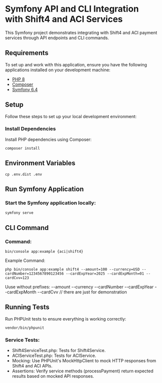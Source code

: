 # Symfony API and CLI Integration with Shift4 and ACI Services

This Symfony project demonstrates integrating with Shift4 and ACI payment services through API endpoints and CLI commands.

## Requirements

To set up and work with this application, ensure you have the following applications installed on your development machine:

- [PHP 8](https://www.php.net/)
- [Composer](https://getcomposer.org/)
- [Symfony 6.4](https://symfony.com/)

## Setup

Follow these steps to set up your local development environment:

### Install Dependencies

Install PHP dependencies using Composer:

    composer install

## Environment Variables
    cp .env.dist .env

## Run Symfony Application
### Start the Symfony application locally:
    symfony serve

## CLI Command
### Command:
    bin/console app:example {aci|shift4}

Example Command:

    php bin/console app:example shift4 --amount=100 --currency=USD --cardNumber=1234567890123456 --cardExpYear=2025 --cardExpMonth=01 --cardCvv=123
Uuse without prefixes: --amount  --currency --cardNumber --cardExpYear --cardExpMonth --cardCvv  // there are just for demonstration

## Running Tests
Run PHPUnit tests to ensure everything is working correctly:

    vendor/bin/phpunit

### Service Tests:
- Shift4ServiceTest.php: Tests for Shift4Service.
- ACIServiceTest.php: Tests for ACIService.
- Mocking: Use PHPUnit's MockHttpClient to mock HTTP responses from Shift4 and ACI APIs.
- Assertions: Verify service methods (processPayment) return expected results based on mocked API responses.
